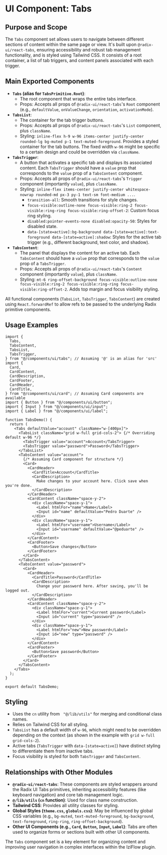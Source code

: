 # UI Component: Tabs

## Purpose and Scope

The `Tabs` component set allows users to navigate between different sections of content within the same page or view. It's built upon `@radix-ui/react-tabs`, ensuring accessibility and robust tab management functionality, and is styled using Tailwind CSS. It consists of a root container, a list of tab triggers, and content panels associated with each trigger.

## Main Exported Components

*   **`Tabs` (alias for `TabsPrimitive.Root`)**:
    *   The root component that wraps the entire tabs interface.
    *   Props: Accepts all props of `@radix-ui/react-tabs`'s `Root` component (e.g., `defaultValue`, `onValueChange`, `orientation`, `activationMode`).
*   **`TabsList`**:
    *   The container for the tab trigger buttons.
    *   Props: Accepts all props of `@radix-ui/react-tabs`'s `List` component, plus `className`.
    *   Styling: `inline-flex h-9 w-96 items-center justify-center rounded-lg bg-muted p-1 text-muted-foreground`. Provides a styled container for the tab buttons. The fixed width `w-96` might be specific to a certain design and could be overridden via `className`.
*   **`TabsTrigger`**:
    *   A button that activates a specific tab and displays its associated content. Each `TabsTrigger` should have a `value` prop that corresponds to the `value` prop of a `TabsContent` component.
    *   Props: Accepts all props of `@radix-ui/react-tabs`'s `Trigger` component (importantly `value`), plus `className`.
    *   Styling: `inline-flex items-center justify-center whitespace-nowrap rounded-md px-3 py-1 text-sm font-medium ...`.
        *   `transition-all`: Smooth transitions for style changes.
        *   `focus-visible:outline-none focus-visible:ring-2 focus-visible:ring-ring focus-visible:ring-offset-2`: Custom focus ring styling.
        *   `disabled:pointer-events-none disabled:opacity-50`: Styles for disabled state.
        *   `data-[state=active]:bg-background data-[state=active]:text-foreground data-[state=active]:shadow`: Styles for the active tab trigger (e.g., different background, text color, and shadow).
*   **`TabsContent`**:
    *   The panel that displays the content for an active tab. Each `TabsContent` should have a `value` prop that corresponds to the `value` prop of a `TabsTrigger`.
    *   Props: Accepts all props of `@radix-ui/react-tabs`'s `Content` component (importantly `value`), plus `className`.
    *   Styling: `mt-6 ring-offset-background focus-visible:outline-none focus-visible:ring-2 focus-visible:ring-ring focus-visible:ring-offset-2`. Adds top margin and focus visibility styling.

All functional components (`TabsList`, `TabsTrigger`, `TabsContent`) are created using `React.forwardRef` to allow refs to be passed to the underlying Radix primitive components.

## Usage Examples

```tsx
import {
  Tabs,
  TabsContent,
  TabsList,
  TabsTrigger,
} from "@/components/ui/tabs"; // Assuming '@' is an alias for 'src'
import {
  Card,
  CardContent,
  CardDescription,
  CardFooter,
  CardHeader,
  CardTitle,
} from "@/components/ui/card"; // Assuming Card components are available
import { Button } from "@/components/ui/button";
import { Input } from "@/components/ui/input";
import { Label } from "@/components/ui/label";

function TabsDemo() {
  return (
    <Tabs defaultValue="account" className="w-[400px]">
      <TabsList className="grid w-full grid-cols-2"> {/* Overriding default w-96 */}
        <TabsTrigger value="account">Account</TabsTrigger>
        <TabsTrigger value="password">Password</TabsTrigger>
      </TabsList>
      <TabsContent value="account">
        {/* Assuming Card component for structure */}
        <Card>
          <CardHeader>
            <CardTitle>Account</CardTitle>
            <CardDescription>
              Make changes to your account here. Click save when you're done.
            </CardDescription>
          </CardHeader>
          <CardContent className="space-y-2">
            <div className="space-y-1">
              <Label htmlFor="name">Name</Label>
              <Input id="name" defaultValue="Pedro Duarte" />
            </div>
            <div className="space-y-1">
              <Label htmlFor="username">Username</Label>
              <Input id="username" defaultValue="@peduarte" />
            </div>
          </CardContent>
          <CardFooter>
            <Button>Save changes</Button>
          </CardFooter>
        </Card>
      </TabsContent>
      <TabsContent value="password">
        <Card>
          <CardHeader>
            <CardTitle>Password</CardTitle>
            <CardDescription>
              Change your password here. After saving, you'll be logged out.
            </CardDescription>
          </CardHeader>
          <CardContent className="space-y-2">
            <div className="space-y-1">
              <Label htmlFor="current">Current password</Label>
              <Input id="current" type="password" />
            </div>
            <div className="space-y-1">
              <Label htmlFor="new">New password</Label>
              <Input id="new" type="password" />
            </div>
          </CardContent>
          <CardFooter>
            <Button>Save password</Button>
          </CardFooter>
        </Card>
      </TabsContent>
    </Tabs>
  );
}

export default TabsDemo;
```

## Styling

*   Uses the `cn` utility from ` "@/lib/utils"` for merging and conditional class names.
*   Relies on Tailwind CSS for all styling.
*   `TabsList` has a default width of `w-96`, which might need to be overridden depending on the context (as shown in the example with `grid w-full grid-cols-2`).
*   Active tabs (`TabsTrigger` with `data-[state=active]`) have distinct styling to differentiate them from inactive tabs.
*   Focus visibility is styled for both `TabsTrigger` and `TabsContent`.

## Relationships with Other Modules

*   **`@radix-ui/react-tabs`**: These components are styled wrappers around the Radix UI Tabs primitives, inheriting accessibility features (like keyboard navigation) and core tab management logic.
*   **`@/lib/utils` (`cn` function)**: Used for class name construction.
*   **Tailwind CSS**: Provides all utility classes for styling.
*   **Global Styles (`theme.css`, `globals.css`)**: May be influenced by global CSS variables (e.g., `bg-muted`, `text-muted-foreground`, `bg-background`, `text-foreground`, `ring-ring`, `ring-offset-background`).
*   **Other UI Components (e.g., `Card`, `Button`, `Input`, `Label`)**: Tabs are often used to organize forms or sections built with other UI components.

The `Tabs` component set is a key element for organizing content and improving user navigation in complex interfaces within the IziFlow plugin.
